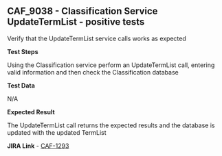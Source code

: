 ## CAF_9038 - Classification Service UpdateTermList - positive tests ##

Verify that the UpdateTermList service calls works as expected

**Test Steps**

Using the Classification service perform an UpdateTermList call, entering valid information and then check the Classification database

**Test Data**

N/A

**Expected Result**

The UpdateTermList call returns the expected results and the database is updated with the updated TermList

**JIRA Link** - [CAF-1293](https://jira.autonomy.com/browse/CAF-1293)



